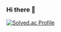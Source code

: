 ### Hi there 👋
[![Solved.ac Profile](http://mazassumnida.wtf/api/v2/generate_badge?boj=back2225)](https://solved.ac/back2225/)

<!--
**JuyeolRyu/JuyeolRyu** is a ✨ _special_ ✨ repository because its `README.md` (this file) appears on your GitHub profile.

Here are some ideas to get you started:

- 🔭 I’m currently working on ...
- 🌱 I’m currently learning ...
- 👯 I’m looking to collaborate on ...
- 🤔 I’m looking for help with ...
- 💬 Ask me about ...
- 📫 How to reach me: ...
- 😄 Pronouns: ...
- ⚡ Fun fact: ...
-->
